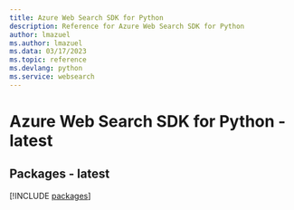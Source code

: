 ```yaml
---
title: Azure Web Search SDK for Python
description: Reference for Azure Web Search SDK for Python
author: lmazuel
ms.author: lmazuel
ms.data: 03/17/2023
ms.topic: reference
ms.devlang: python
ms.service: websearch
---
```

# Azure Web Search SDK for Python - latest
## Packages - latest
[!INCLUDE [packages](web-search-index.md)]